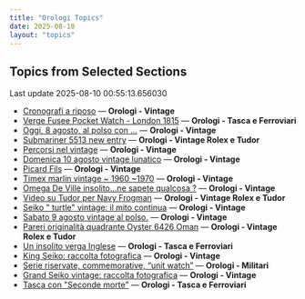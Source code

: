```yaml
---
title: "Orologi Topics"
date: 2025-08-10
layout: "topics"
---
```


## Topics from Selected Sections

Last update 2025-08-10 00:55:13.656030

- [Cronografi a riposo](https://orologi.forumfree.it/?t=80784502) — **Orologi - Vintage**
- [Verge Fusee Pocket Watch - London 1815](https://orologi.forumfree.it/?t=80778110) — **Orologi - Tasca e Ferroviari**
- [Oggi, 8 agosto, al polso con ...](https://orologi.forumfree.it/?t=80784952) — **Orologi - Vintage**
- [Submariner 5513 new entry](https://orologi.forumfree.it/?t=80758006) — **Orologi - Vintage Rolex e Tudor**
- [Percorsi nel vintage](https://orologi.forumfree.it/?t=80784785) — **Orologi - Vintage**
- [Domenica 10 agosto vintage lunatico](https://orologi.forumfree.it/?t=80786445) — **Orologi - Vintage**
- [Picard Fils](https://orologi.forumfree.it/?t=80783043) — **Orologi - Vintage**
- [Timex marlin vintage ~ 1960 ~1970](https://orologi.forumfree.it/?t=80785983) — **Orologi - Vintage**
- [Omega De Ville insolito...ne sapete qualcosa ?](https://orologi.forumfree.it/?t=80724754) — **Orologi - Vintage**
- [Video su Tudor per Navy Frogman](https://orologi.forumfree.it/?t=80772589) — **Orologi - Vintage Rolex e Tudor**
- [Seiko " turtle" vintage: il mito continua](https://orologi.forumfree.it/?t=80781201) — **Orologi - Vintage**
- [Sabato 9 agosto vintage al polso.](https://orologi.forumfree.it/?t=80785832) — **Orologi - Vintage**
- [Pareri originalità quadrante Oyster 6426 Oman](https://orologi.forumfree.it/?t=80785930) — **Orologi - Vintage Rolex e Tudor**
- [Un insolito verga Inglese](https://orologi.forumfree.it/?t=80786314) — **Orologi - Tasca e Ferroviari**
- [King Seiko: raccolta fotografica](https://orologi.forumfree.it/?t=78946994) — **Orologi - Vintage**
- [Serie riservate, commemorative, “unit watch”](https://orologi.forumfree.it/?t=70708713) — **Orologi - Militari**
- [Grand Seiko vintage: raccolta fotografica](https://orologi.forumfree.it/?t=80435129) — **Orologi - Vintage**
- [Tasca con "Seconde morte"](https://orologi.forumfree.it/?t=80786317) — **Orologi - Tasca e Ferroviari**
